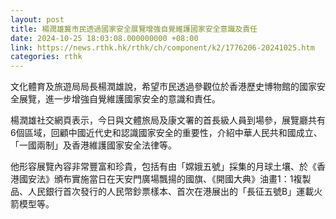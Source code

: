 ```yaml
---
layout: post
title: 楊潤雄冀市民透過國家安全展覽增強自覺維護國家安全意識及責任
date: 2024-10-25 18:03:08.000000000 +08:00
link: https://news.rthk.hk/rthk/ch/component/k2/1776206-20241025.htm
categories: rthk
---
```


文化體育及旅遊局局長楊潤雄說，希望市民透過參觀位於香港歷史博物館的國家安全展覽，進一步增強自覺維護國家安全的意識和責任。

楊潤雄社交網頁表示，今日與文體旅局及康文署的首長級人員到場參，展覽廳共有6個區域，回顧中國近代史和認識國家安全的重要性，介紹中華人民共和國成立、「一國兩制」及香港維護國家安全法律等。

他形容展覽內容非常豐富和珍貴，包括有由「嫦娥五號」採集的月球土壤、於《香港國安法》頒布實施當日在天安門廣場飄揚的國旗、《開國大典》油畫1：1複製品、人民銀行首次發行的人民幣鈔票樣本、首次在港展出的「長征五號B」運載火箭模型等。
